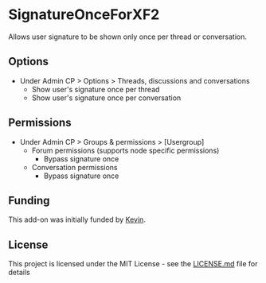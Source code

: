 # SignatureOnceForXF2

Allows user signature to be shown only once per thread or conversation.

## Options
- Under Admin CP > Options > Threads, discussions and conversations
  - Show user's signature once per thread
  - Show user's signature once per conversation

## Permissions
- Under Admin CP > Groups & permissions > [Usergroup]
  - Forum permissions (supports node specific permissions)
    - Bypass signature once
  - Conversation permissions
    - Bypass signature once

## Funding
This add-on was initially funded by [Kevin](https://xenforo.com/community/members/kevin.21/).

## License
This project is licensed under the MIT License - see the [LICENSE.md](LICENSE.md) file for details